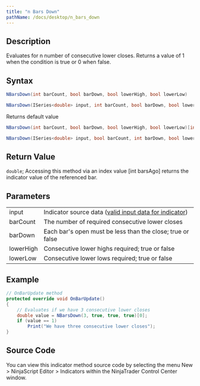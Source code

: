 ```yaml
---
title: "n Bars Down"
pathName: /docs/desktop/n_bars_down
---
```


## Description

Evaluates for n number of consecutive lower closes. Returns a value of 1 when the condition is true or 0 when false.

## Syntax

```csharp
NBarsDown(int barCount, bool barDown, bool lowerHigh, bool lowerLow)
```

```csharp
NBarsDown(ISeries<double> input, int barCount, bool barDown, bool lowerHigh, bool lowerLow)
```

Returns default value

```csharp
NBarsDown(int barCount, bool barDown, bool lowerHigh, bool lowerLow)[int barsAgo]
```

```csharp
NBarsDown(ISeries<double> input, bool barCount, int barDown, bool lowerHigh, bool lowerLow)[int barsAgo]
```

## Return Value

`double`; Accessing this method via an index value [int barsAgo] returns the indicator value of the referenced bar.

## Parameters

|  |  |
| --- | --- |
| input | Indicator source data ([valid input data for indicator](/docs/desktop/valid_input_data_for_indicator)) |
| barCount | The number of required consecutive lower closes |
| barDown | Each bar's open must be less than the close; true or false |
| lowerHigh | Consecutive lower highs required; true or false |
| lowerLow | Consecutive lower lows required; true or false |

## Example

```csharp
// OnBarUpdate method
protected override void OnBarUpdate()
{
    // Evaluates if we have 3 consecutive lower closes
    double value = NBarsDown(3, true, true, true)[0];
    if (value == 1)
        Print("We have three consecutive lower closes");
}
```

## Source Code

You can view this indicator method source code by selecting the menu New > NinjaScript Editor > Indicators within the NinjaTrader Control Center window.

